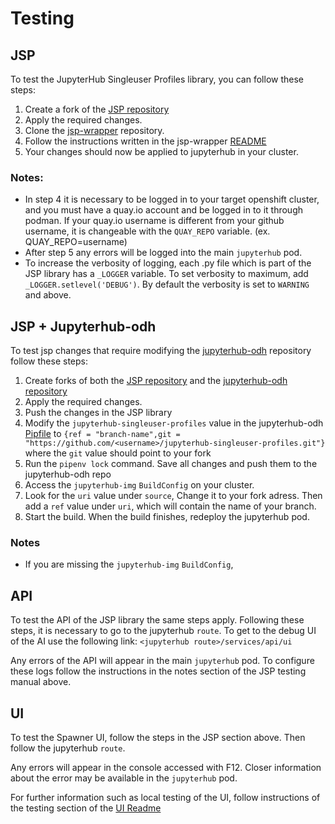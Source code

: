 # Testing

## JSP

To test the JupyterHub Singleuser Profiles library, you can follow these steps:

1. Create a fork of the [JSP repository](https://github.com/opendatahub-io/jupyterhub-singleuser-profiles)
2. Apply the required changes.
3. Clone the [jsp-wrapper](https://github.com/vpavlin/jsp-wrapper) repository.
4. Follow the instructions written in the jsp-wrapper [README](https://github.com/vpavlin/jsp-wrapper#readme)
5. Your changes should now be applied to jupyterhub in your cluster.

### Notes:

- In step 4 it is necessary to be logged in to your target openshift cluster, and you must have a quay.io account and be logged in to it through podman.
If your quay.io username is different from your github username, it is changeable with the `QUAY_REPO` variable. (ex. QUAY_REPO=username)
- After step 5 any errors will be logged into the main `jupyterhub` pod.
- To increase the verbosity of logging, each .py file which is part of the JSP library has a `_LOGGER` variable. To set verbosity to maximum, add `_LOGGER.setlevel('DEBUG')`. By default the verbosity is set to `WARNING` and above.

## JSP + Jupyterhub-odh

To test jsp changes that require modifying the [jupyterhub-odh](https://github.com/opendatahub-io/jupyterhub-odh) repository follow these steps:

1. Create forks of both the [JSP repository](https://github.com/opendatahub-io/jupyterhub-singleuser-profiles) and the [jupyterhub-odh repository](https://github.com/opendatahub-io/jupyterhub-odh)
2. Apply the required changes.
3. Push the changes in the JSP library
4. Modify the `jupyterhub-singleuser-profiles` value in the jupyterhub-odh [Pipfile](https://github.com/opendatahub-io/jupyterhub-odh/blob/master/Pipfile) to ``` {ref = "branch-name",git = "https://github.com/<username>/jupyterhub-singleuser-profiles.git"} ``` where the `git` value should point to your fork
5. Run the `pipenv lock` command. Save all changes and push them to the jupyterhub-odh repo
6. Access the `jupyterhub-img` `BuildConfig` on your cluster. 
7. Look for the `uri` value under `source`, Change it to your fork adress. Then add a `ref` value under `uri`, which will contain the name of your branch.
8. Start the build. When the build finishes, redeploy the jupyterhub pod.

### Notes

- If you are missing the `jupyterhub-img` `BuildConfig`,

## API

To test the API of the JSP library the same steps apply. Following these steps, it is necessary to go to the jupyterhub `route`. To get to the debug UI of the AI use the following link: `<jupyterhub route>/services/api/ui`

Any errors of the API will appear in the main `jupyterhub` pod. To configure these logs follow the instructions in the notes section of the JSP testing manual above.

## UI

To test the Spawner UI, follow the steps in the JSP section above. Then follow the jupyterhub `route`.

Any errors will appear in the console accessed with F12. Closer information about the error may be available in the `jupyterhub` pod.

For further information such as local testing of the UI, follow instructions of the testing section of the [UI Readme](../jupyterhub_singleuser_profiles/ui/README.md#testing)